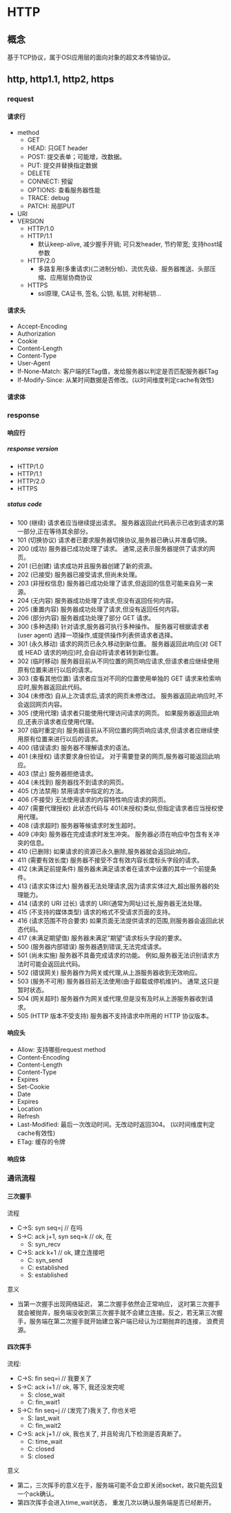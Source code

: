 # HTTP

## 概念

基于TCP协议，属于OSI应用层的面向对象的超文本传输协议。

## http, http1.1, http2, https

### request

#### 请求行

- method
  - GET
  - HEAD: 只GET header
  - POST: 提交表单；可能增，改数据。
  - PUT: 提交并替换指定数据
  - DELETE
  - CONNECT: 预留
  - OPTIONS: 查看服务器性能
  - TRACE: debug
  - PATCH: 局部PUT
- URI
- VERSION
  - HTTP/1.0
  - HTTP/1.1
    - 默认keep-alive, 减少握手开销; 可只发header, 节约带宽; 支持host域参数
  - HTTP/2.0
    - 多路复用(多重请求)(二进制分帧)、流优先级、服务器推送、头部压缩、应用层协商协议
  - HTTPS
    - ssl原理, CA证书, 签名, 公钥, 私钥, 对称秘钥...

#### 请求头

- Accept-Encoding
- Authorization
- Cookie
- Content-Length
- Content-Type
- User-Agent
- If-None-Match: 客户端的ETag值，发给服务器以判定是否匹配服务器ETag
- If-Modify-Since: 从某时间数据是否修改。(以时间维度判定cache有效性)

#### 请求体

### response

#### 响应行

##### response version

- HTTP/1.0
- HTTP/1.1
- HTTP/2.0
- HTTPS

##### status code

- 100   (继续) 请求者应当继续提出请求。 服务器返回此代码表示已收到请求的第一部分,正在等待其余部分。
- 101   (切换协议) 请求者已要求服务器切换协议,服务器已确认并准备切换。
- 200   (成功)  服务器已成功处理了请求。 通常,这表示服务器提供了请求的网页。
- 201   (已创建)  请求成功并且服务器创建了新的资源。
- 202   (已接受)  服务器已接受请求,但尚未处理。
- 203   (非授权信息)  服务器已成功处理了请求,但返回的信息可能来自另一来源。
- 204   (无内容)  服务器成功处理了请求,但没有返回任何内容。
- 205   (重置内容) 服务器成功处理了请求,但没有返回任何内容。  
- 206   (部分内容)  服务器成功处理了部分 GET 请求。
- 300   (多种选择)  针对请求,服务器可执行多种操作。 服务器可根据请求者 (user agent) 选择一项操作,或提供操作列表供请求者选择。
- 301   (永久移动)  请求的网页已永久移动到新位置。 服务器返回此响应(对 GET 或 HEAD 请求的响应)时,会自动将请求者转到新位置。  
- 302   (临时移动)  服务器目前从不同位置的网页响应请求,但请求者应继续使用原有位置来进行以后的请求。  
- 303   (查看其他位置) 请求者应当对不同的位置使用单独的 GET 请求来检索响应时,服务器返回此代码。  
- 304   (未修改) 自从上次请求后,请求的网页未修改过。 服务器返回此响应时,不会返回网页内容。
- 305   (使用代理) 请求者只能使用代理访问请求的网页。 如果服务器返回此响应,还表示请求者应使用代理。
- 307   (临时重定向)  服务器目前从不同位置的网页响应请求,但请求者应继续使用原有位置来进行以后的请求。
- 400   (错误请求) 服务器不理解请求的语法。
- 401   (未授权) 请求要求身份验证。 对于需要登录的网页,服务器可能返回此响应。
- 403   (禁止) 服务器拒绝请求。  
- 404   (未找到) 服务器找不到请求的网页。  
- 405   (方法禁用) 禁用请求中指定的方法。
- 406   (不接受) 无法使用请求的内容特性响应请求的网页。
- 407   (需要代理授权) 此状态代码与 401(未授权)类似,但指定请求者应当授权使用代理。  
- 408   (请求超时)  服务器等候请求时发生超时。
- 409   (冲突)  服务器在完成请求时发生冲突。 服务器必须在响应中包含有关冲突的信息。
- 410   (已删除)  如果请求的资源已永久删除,服务器就会返回此响应。
- 411   (需要有效长度) 服务器不接受不含有效内容长度标头字段的请求。
- 412   (未满足前提条件) 服务器未满足请求者在请求中设置的其中一个前提条件。
- 413   (请求实体过大) 服务器无法处理请求,因为请求实体过大,超出服务器的处理能力。
- 414   (请求的 URI 过长) 请求的 URI(通常为网址)过长,服务器无法处理。
- 415   (不支持的媒体类型) 请求的格式不受请求页面的支持。
- 416   (请求范围不符合要求) 如果页面无法提供请求的范围,则服务器会返回此状态代码。  
- 417   (未满足期望值) 服务器未满足"期望"请求标头字段的要求。  
- 500   (服务器内部错误)  服务器遇到错误,无法完成请求。  
- 501   (尚未实施) 服务器不具备完成请求的功能。 例如,服务器无法识别请求方法时可能会返回此代码。  
- 502   (错误网关) 服务器作为网关或代理,从上游服务器收到无效响应。  
- 503   (服务不可用) 服务器目前无法使用(由于超载或停机维护)。 通常,这只是暂时状态。  
- 504   (网关超时)  服务器作为网关或代理,但是没有及时从上游服务器收到请求。  
- 505   (HTTP 版本不受支持) 服务器不支持请求中所用的 HTTP 协议版本。

#### 响应头

- Allow: 支持哪些request method
- Content-Encoding  
- Content-Length  
- Content-Type
- Expires  
- Set-Cookie  
- Date  
- Expires
- Location
- Refresh
- Last-Modified: 最后一次改动时间。无改动时返回304。 (以时间维度判定cache有效性)
- ETag: 缓存的令牌

#### 响应体  

### 通讯流程

#### 三次握手

流程

- C->S: syn seq=j // 在吗
- S->C: ack j+1, syn seq=k // ok, 在
  - S: syn_recv
- C->S: ack k+1 // ok, 建立连接吧
  - C: syn_send
  - C: established
  - S: established

意义

- 当第一次握手出现网络延迟， 第二次握手依然会正常响应， 这时第三次握手就会被抛弃，服务端没收到第三次握手就不会建立连接。反之，若无第三次握手，服务端在第二次握手就开始建立客户端已经认为过期抛弃的连接， 浪费资源。

#### 四次挥手

流程:

- C->S: fin seq=i // 我要关了
- S->C: ack i+1 // ok, 等下, 我还没发完呢
  - S: close_wait
  - C: fin_wait1
- S->C: fin seq=j // (发完了)我关了, 你也关吧
  - S: last_wait
  - C: fin_wait2
- C->S: ack j+1 // ok, 我也关了, 并且轮询几下检测是否真断了。
  - C: time_wait
  - C: closed
  - S: closed

意义

- 第二，三次挥手的意义在于，服务端可能不会立即关闭socket，故只能先回复一个ack确认。  
- 第四次挥手会进入time_wait状态， 重发几次以确认服务端是否已经断开。

